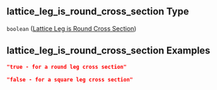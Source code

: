 ## lattice_leg_is_round_cross_section Type

`boolean` ([Lattice Leg is Round Cross Section](iea43_wra_data_model-properties-measurement-location-measurement-location-properties-mast-properties-properties-mast-section-geometry-mast-section-geometry-properties-lattice-leg-is-round-cross-section.md))

## lattice_leg_is_round_cross_section Examples

```json
"true - for a round leg cross section"
```

```json
"false - for a square leg cross section"
```
